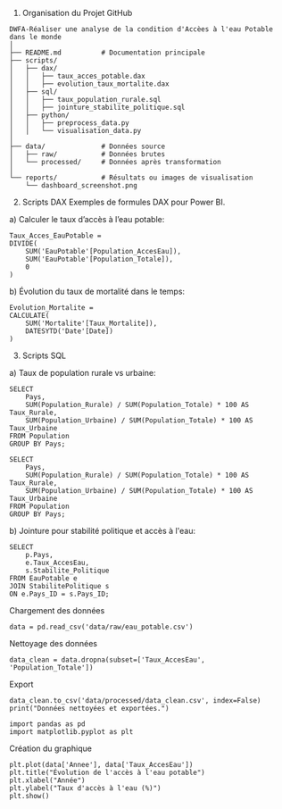 1) Organisation du Projet GitHub
```
DWFA-Réaliser une analyse de la condition d'Accèes à l'eau Potable dans le monde
│
├── README.md          # Documentation principale
├── scripts/
│   ├── dax/
│   │   ├── taux_acces_potable.dax
│   │   ├── evolution_taux_mortalite.dax
│   ├── sql/
│   │   ├── taux_population_rurale.sql
│   │   ├── jointure_stabilite_politique.sql
│   ├── python/
│   │   ├── preprocess_data.py
│   │   └── visualisation_data.py
│
├── data/              # Données source
│   ├── raw/           # Données brutes
│   └── processed/     # Données après transformation
│
└── reports/           # Résultats ou images de visualisation
    └── dashboard_screenshot.png
```
2) Scripts DAX
Exemples de formules DAX pour Power BI.

a) Calculer le taux d’accès à l’eau potable:
```
Taux_Acces_EauPotable = 
DIVIDE(
    SUM('EauPotable'[Population_AccesEau]),
    SUM('EauPotable'[Population_Totale]),
    0
)
```
b) Évolution du taux de mortalité dans le temps:
```
Evolution_Mortalite = 
CALCULATE(
    SUM('Mortalite'[Taux_Mortalite]),
    DATESYTD('Date'[Date])
)
```
3. Scripts SQL
   
a) Taux de population rurale vs urbaine:
```
SELECT 
    Pays, 
    SUM(Population_Rurale) / SUM(Population_Totale) * 100 AS Taux_Rurale,
    SUM(Population_Urbaine) / SUM(Population_Totale) * 100 AS Taux_Urbaine
FROM Population
GROUP BY Pays;
```
```
SELECT 
    Pays, 
    SUM(Population_Rurale) / SUM(Population_Totale) * 100 AS Taux_Rurale,
    SUM(Population_Urbaine) / SUM(Population_Totale) * 100 AS Taux_Urbaine
FROM Population
GROUP BY Pays;
```
b) Jointure pour stabilité politique et accès à l'eau:
```
SELECT 
    p.Pays, 
    e.Taux_AccesEau,
    s.Stabilite_Politique
FROM EauPotable e
JOIN StabilitePolitique s 
ON e.Pays_ID = s.Pays_ID;
```
Chargement des données
```
data = pd.read_csv('data/raw/eau_potable.csv')
```
Nettoyage des données
```
data_clean = data.dropna(subset=['Taux_AccesEau', 'Population_Totale'])
```
Export
```
data_clean.to_csv('data/processed/data_clean.csv', index=False)
print("Données nettoyées et exportées.")
```
```
import pandas as pd
import matplotlib.pyplot as plt
```
Création du graphique
```
plt.plot(data['Annee'], data['Taux_AccesEau'])
plt.title("Évolution de l'accès à l'eau potable")
plt.xlabel("Année")
plt.ylabel("Taux d'accès à l'eau (%)")
plt.show()
```
